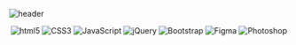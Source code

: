 
 ![header](https://capsule-render.vercel.app/api?type=waving&&color=e5c1c5&height=200&section=header&text=An%20gahee&fontSize=60&fontAlign=22&fontAlignY=38&fontColor=fff)
 <br>
 
  <div align=center>
	
  ![html5](http://img.shields.io/badge/-HTML5-f2eee5?style=flat-square&logo=html5&logoColor="black"/)
 ![CSS3](http://img.shields.io/badge/-CSS3-e5c1c5?style=flat-square&logo=css3&logoColor="black"/)
 ![JavaScript](http://img.shields.io/badge/-JavaScript-c3e2dd?style=flat-square&logo=javascript&logoColor="black"/)
 ![jQuery](http://img.shields.io/badge/-jQuery-6eceda?style=flat-square&logo=jquery&logoColor="black"/)
 ![Bootstrap](http://img.shields.io/badge/-Bootstrap-bfc8d7?style=flat-square&logo=bootstrap&logoColor="black"/)
  ![Figma](http://img.shields.io/badge/-Figma-e2d2d2?style=flat-square&logo=figma&logoColor="black"/)
  ![Photoshop](http://img.shields.io/badge/-Photoshop-ebebe3?style=flat-square&logo=adobephotoshop&logoColor="black"/)
	
  </div>
